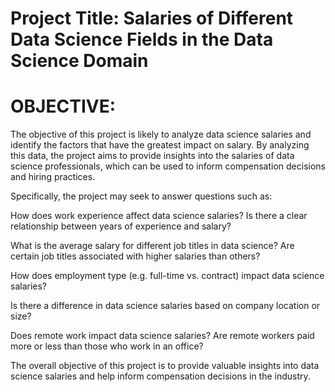 # Project Title: Salaries of Different Data Science Fields in the Data Science Domain

# OBJECTIVE:

The objective of this project is likely to analyze data science salaries and identify the factors that have the greatest impact on salary. By analyzing this data, the project aims to provide insights into the salaries of data science professionals, which can be used to inform compensation decisions and hiring practices.

Specifically, the project may seek to answer questions such as:

How does work experience affect data science salaries? Is there a clear relationship between years of experience and salary?

What is the average salary for different job titles in data science? Are certain job titles associated with higher salaries than others?

How does employment type (e.g. full-time vs. contract) impact data science salaries?

Is there a difference in data science salaries based on company location or size?

Does remote work impact data science salaries? Are remote workers paid more or less than those who work in an office?

The overall objective of this project is to provide valuable insights into data science salaries and help inform compensation decisions in the industry.
